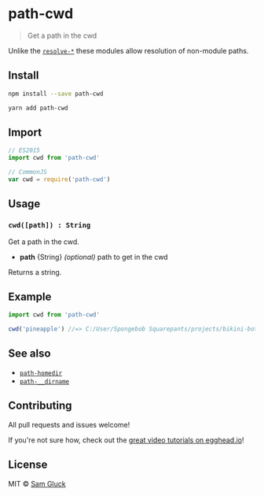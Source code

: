 # path-cwd

> Get a path in the cwd

Unlike the [`resolve-*`](https://github.com/sindresorhus/resolve-cwd) these modules allow resolution of non-module paths. 

## Install

```sh
npm install --save path-cwd
```

```sh
yarn add path-cwd
```

## Import

```js
// ES2015
import cwd from 'path-cwd'
```

```js
// CommonJS
var cwd = require('path-cwd')
```

## Usage

### `cwd([path]) : String`

Get a path in the cwd.

- __path__ {String} _(optional)_ path to get in the cwd

Returns a string.

## Example

```js
import cwd from 'path-cwd'

cwd('pineapple') //=> C:/User/Spongebob Squarepants/projects/bikini-bottom/pineapple
```

## See also

- [`path-homedir`](https://github.com/sdgluck/path-homedir)
- [`path-__dirname`](https://github.com/sdgluck/path-__dirname)

## Contributing

All pull requests and issues welcome!

If you're not sure how, check out the [great video tutorials on egghead.io](http://bit.ly/2aVzthz)!

## License

MIT © [Sam Gluck](https://github.com/sdgluck)
